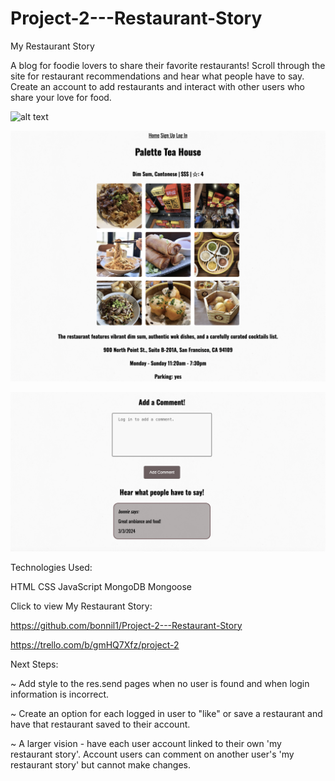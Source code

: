 # Project-2---Restaurant-Story

My Restaurant Story

A blog for foodie lovers to share their favorite restaurants! Scroll through the site for restaurant recommendations and hear what people have to say. Create an account to add restaurants and interact with other users who share your love for food. 

![alt text](home.png)

![alt text](show.png)

![alt text](comment.png)

Technologies Used:

HTML
CSS
JavaScript
MongoDB
Mongoose


Click to view My Restaurant Story:

https://github.com/bonnil1/Project-2---Restaurant-Story

https://trello.com/b/gmHQ7Xfz/project-2


Next Steps: 

~ Add style to the res.send pages when no user is found and when login information is incorrect.

~ Create an option for each logged in user to "like" or save a restaurant and have that restaurant saved to their account.

~ A larger vision - have each user account linked to their own 'my restaurant story'. Account users can comment on another user's 'my restaurant story' but cannot make changes. 